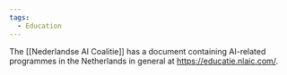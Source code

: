 ```yaml
---
tags:
  - Education
---
```


The [[Nederlandse AI Coalitie]] has a document containing AI-related programmes in the Netherlands in general at https://educatie.nlaic.com/.